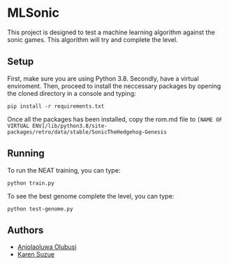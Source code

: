 # MLSonic
This project is designed to test a machine learning algorithm against the sonic games. This algorithm will try and complete the level.

## Setup
First, make sure you are using Python 3.8. Secondly, have a virtual enviroment. Then, proceed to install the neccessary packages by opening the cloned directory in a console and typing:
```
pip install -r requirements.txt
```
Once all the packages has been installed, copy the rom.md file to ```[NAME OF VIRTUAL ENV]/lib/python3.8/site-packages/retro/data/stable/SonicTheHedgehog-Genesis```

## Running
To run the NEAT training, you can type: 
```
python train.py
```
To see the best genome complete the level, you can type:
```
python test-genome.py
```

## Authors
- [Anjolaoluwa Olubusi](https://github.com/anjolaolubusi)
- [Karen Suzue](https://github.com/karensuzue)
